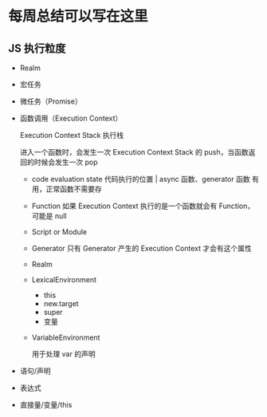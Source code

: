 # 每周总结可以写在这里

## JS 执行粒度

- Realm

- 宏任务

- 微任务（Promise）

- 函数调用（Execution Context）

  Execution Context Stack 执行栈

  进入一个函数时，会发生一次 Execution Context Stack 的 push，当函数返回的时候会发生一次 pop

  - code evaluation state 代码执行的位置 |  async 函数、generator 函数 有用，正常函数不需要存

  - Function 如果 Execution Context 执行的是一个函数就会有 Function，可能是 null

  - Script or Module

  - Generator  只有 Generator 产生的 Execution Context 才会有这个属性

  - Realm

  - LexicalEnvironment

    - this
    - new.target
    - super
    - 变量

  - VariableEnvironment

    用于处理 var 的声明

- 语句/声明

- 表达式

- 直接量/变量/this
